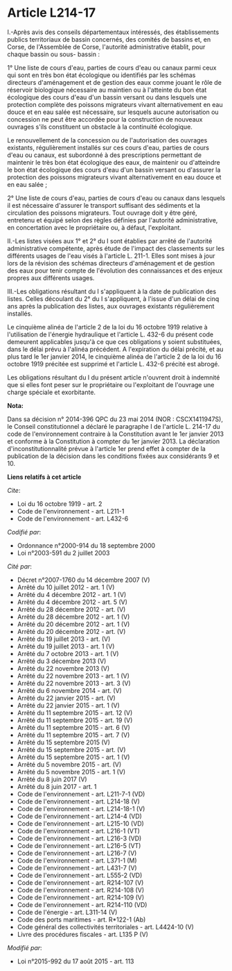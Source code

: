 # Article L214-17

I.-Après avis des conseils départementaux intéressés, des établissements publics territoriaux de bassin concernés, des
comités de bassins et, en Corse, de l'Assemblée de Corse, l'autorité administrative établit, pour chaque bassin ou sous-
bassin : 

1° Une liste de cours d'eau, parties de cours d'eau ou canaux parmi ceux qui sont en très bon état écologique ou identifiés
par les schémas directeurs d'aménagement et de gestion des eaux comme jouant le rôle de réservoir biologique nécessaire au
maintien ou à l'atteinte du bon état écologique des cours d'eau d'un bassin versant ou dans lesquels une protection complète
des poissons migrateurs vivant alternativement en eau douce et en eau salée est nécessaire, sur lesquels aucune autorisation
ou concession ne peut être accordée pour la construction de nouveaux ouvrages s'ils constituent un obstacle à la continuité
écologique. 

Le renouvellement de la concession ou de l'autorisation des ouvrages existants, régulièrement installés sur ces cours d'eau,
parties de cours d'eau ou canaux, est subordonné à des prescriptions permettant de maintenir le très bon état écologique des
eaux, de maintenir ou d'atteindre le bon état écologique des cours d'eau d'un bassin versant ou d'assurer la protection des
poissons migrateurs vivant alternativement en eau douce et en eau salée ; 

2° Une liste de cours d'eau, parties de cours d'eau ou canaux dans lesquels il est nécessaire d'assurer le transport
suffisant des sédiments et la circulation des poissons migrateurs. Tout ouvrage doit y être géré, entretenu et équipé selon
des règles définies par l'autorité administrative, en concertation avec le propriétaire ou, à défaut, l'exploitant. 

II.-Les listes visées aux 1° et 2° du I sont établies par arrêté de l'autorité administrative compétente, après étude de
l'impact des classements sur les différents usages de l'eau visés à l'article L. 211-1. Elles sont mises à jour lors de la
révision des schémas directeurs d'aménagement et de gestion des eaux pour tenir compte de l'évolution des connaissances et
des enjeux propres aux différents usages. 

III.-Les obligations résultant du I s'appliquent à la date de publication des listes. Celles découlant du 2° du I
s'appliquent, à l'issue d'un délai de cinq ans après la publication des listes, aux ouvrages existants régulièrement
installés. 

Le cinquième alinéa de l'article 2 de la loi du 16 octobre 1919 relative à l'utilisation de l'énergie hydraulique et
l'article L. 432-6 du présent code demeurent applicables jusqu'à ce que ces obligations y soient substituées, dans le délai
prévu à l'alinéa précédent. A l'expiration du délai précité, et au plus tard le 1er janvier 2014, le cinquième alinéa de
l'article 2 de la loi du 16 octobre 1919 précitée est supprimé et l'article L. 432-6 précité est abrogé. 

Les obligations résultant du I du présent article n'ouvrent droit à indemnité que si elles font peser sur le propriétaire ou
l'exploitant de l'ouvrage une charge spéciale et exorbitante.

**Nota:**

Dans sa décision n° 2014-396 QPC du 23 mai 2014 (NOR : CSCX1411947S), le Conseil constitutionnel a déclaré le paragraphe I de
l'article L. 214-17 du code de l'environnement contraire à la Constitution avant le 1er janvier 2013 et conforme à la
Constitution à compter du 1er janvier 2013. La déclaration d'inconstitutionnalité prévue à l'article 1er prend effet à
compter de la publication de la décision dans les conditions fixées aux considérants 9 et 10.

**Liens relatifs à cet article**

_Cite_:

  - Loi du 16 octobre 1919 - art. 2
  - Code de l'environnement - art. L211-1
  - Code de l'environnement - art. L432-6

_Codifié par_:

  - Ordonnance n°2000-914 du 18 septembre 2000
  - Loi n°2003-591 du 2 juillet 2003

_Cité par_:

  - Décret n°2007-1760 du 14 décembre 2007 (V)
  - Arrêté du 10 juillet 2012 - art. 1 (V)
  - Arrêté du 4 décembre 2012 - art. 1 (V)
  - Arrêté du 4 décembre 2012 - art. 5 (V)
  - Arrêté du 28 décembre 2012 - art. (V)
  - Arrêté du 28 décembre 2012 - art. 1 (V)
  - Arrêté du 20 décembre 2012 - art. 1 (V)
  - Arrêté du 20 décembre 2012 - art. (V)
  - Arrêté du 19 juillet 2013 - art. (V)
  - Arrêté du 19 juillet 2013 - art. 1 (V)
  - Arrêté du 7 octobre 2013 - art. 1 (V)
  - Arrêté du 3 décembre 2013 (V)
  - Arrêté du 22 novembre 2013 (V)
  - Arrêté du 22 novembre 2013 - art. 1 (V)
  - Arrêté du 22 novembre 2013 - art. 3 (V)
  - Arrêté du 6 novembre 2014 - art. (V)
  - Arrêté du 22 janvier 2015 - art. (V)
  - Arrêté du 22 janvier 2015 - art. 1 (V)
  - Arrêté du 11 septembre 2015 - art. 12 (V)
  - Arrêté du 11 septembre 2015 - art. 19 (V)
  - Arrêté du 11 septembre 2015 - art. 6 (V)
  - Arrêté du 11 septembre 2015 - art. 7 (V)
  - Arrêté du 15 septembre 2015 (V)
  - Arrêté du 15 septembre 2015 - art. (V)
  - Arrêté du 15 septembre 2015 - art. 1 (V)
  - Arrêté du 5 novembre 2015 - art. (V)
  - Arrêté du 5 novembre 2015 - art. 1 (V)
  - Arrêté du 8 juin 2017 (V)
  - Arrêté du 8 juin 2017 - art. 1
  - Code de l'environnement - art. L211-7-1 (VD)
  - Code de l'environnement - art. L214-18 (V)
  - Code de l'environnement - art. L214-18-1 (V)
  - Code de l'environnement - art. L214-4 (VD)
  - Code de l'environnement - art. L215-10 (VD)
  - Code de l'environnement - art. L216-1 (VT)
  - Code de l'environnement - art. L216-3 (VD)
  - Code de l'environnement - art. L216-5 (VT)
  - Code de l'environnement - art. L216-7 (V)
  - Code de l'environnement - art. L371-1 (M)
  - Code de l'environnement - art. L431-7 (V)
  - Code de l'environnement - art. L555-2 (VD)
  - Code de l'environnement - art. R214-107 (V)
  - Code de l'environnement - art. R214-108 (V)
  - Code de l'environnement - art. R214-109 (V)
  - Code de l'environnement - art. R214-110 (VD)
  - Code de l'énergie - art. L311-14 (V)
  - Code des ports maritimes - art. R*122-1 (Ab)
  - Code général des collectivités territoriales - art. L4424-10 (V)
  - Livre des procédures fiscales - art. L135 P (V)

_Modifié par_:

  - Loi n°2015-992 du 17 août 2015 - art. 113
